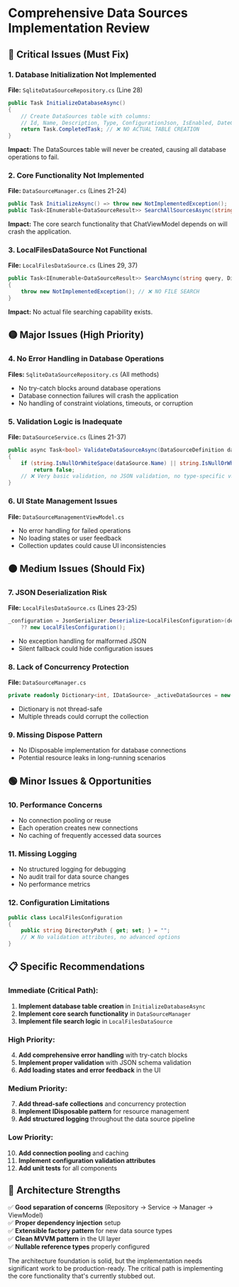 # Comprehensive Data Sources Implementation Review

## 🔴 **Critical Issues (Must Fix)**

### 1. **Database Initialization Not Implemented**

**File:** `SqliteDataSourceRepository.cs` (Line 28)

```csharp
public Task InitializeDatabaseAsync()
{
    // Create DataSources table with columns:
    // Id, Name, Description, Type, ConfigurationJson, IsEnabled, DateCreated, DateModified
    return Task.CompletedTask; // ❌ NO ACTUAL TABLE CREATION
}
```

**Impact:** The DataSources table will never be created, causing all database operations to fail.

### 2. **Core Functionality Not Implemented**

**File:** `DataSourceManager.cs` (Lines 21-24)

```csharp
public Task InitializeAsync() => throw new NotImplementedException();
public Task<IEnumerable<DataSourceResult>> SearchAllSourcesAsync(string query, Dictionary<string, object>? parameters = null) => throw new NotImplementedException();
```

**Impact:** The core search functionality that ChatViewModel depends on will crash the application.

### 3. **LocalFilesDataSource Not Functional**

**File:** `LocalFilesDataSource.cs` (Lines 29, 37)

```csharp
public Task<IEnumerable<DataSourceResult>> SearchAsync(string query, Dictionary<string, object>? parameters = null)
{
    throw new NotImplementedException(); // ❌ NO FILE SEARCH
}
```

**Impact:** No actual file searching capability exists.

## 🟡 **Major Issues (High Priority)**

### 4. **No Error Handling in Database Operations**

**Files:** `SqliteDataSourceRepository.cs` (All methods)

- No try-catch blocks around database operations
- Database connection failures will crash the application
- No handling of constraint violations, timeouts, or corruption

### 5. **Validation Logic is Inadequate**

**File:** `DataSourceService.cs` (Lines 21-37)

```csharp
public async Task<bool> ValidateDataSourceAsync(DataSourceDefinition dataSource)
{
    if (string.IsNullOrWhiteSpace(dataSource.Name) || string.IsNullOrWhiteSpace(dataSource.ConfigurationJson))
        return false;
    // ❌ Very basic validation, no JSON validation, no type-specific validation
}
```

### 6. **UI State Management Issues**

**File:** `DataSourceManagementViewModel.cs`

- No error handling for failed operations
- No loading states or user feedback
- Collection updates could cause UI inconsistencies

## 🟠 **Medium Issues (Should Fix)**

### 7. **JSON Deserialization Risk**

**File:** `LocalFilesDataSource.cs` (Lines 23-25)

```csharp
_configuration = JsonSerializer.Deserialize<LocalFilesConfiguration>(definition.ConfigurationJson) 
    ?? new LocalFilesConfiguration();
```

- No exception handling for malformed JSON
- Silent fallback could hide configuration issues

### 8. **Lack of Concurrency Protection**

**File:** `DataSourceManager.cs`

```csharp
private readonly Dictionary<int, IDataSource> _activeDataSources = new();
```

- Dictionary is not thread-safe
- Multiple threads could corrupt the collection

### 9. **Missing Dispose Pattern**

- No IDisposable implementation for database connections
- Potential resource leaks in long-running scenarios

## 🟢 **Minor Issues & Opportunities**

### 10. **Performance Concerns**

- No connection pooling or reuse
- Each operation creates new connections
- No caching of frequently accessed data sources

### 11. **Missing Logging**

- No structured logging for debugging
- No audit trail for data source changes
- No performance metrics

### 12. **Configuration Limitations**

```csharp
public class LocalFilesConfiguration
{
    public string DirectoryPath { get; set; } = "";
    // ❌ No validation attributes, no advanced options
}
```

## 📋 **Specific Recommendations**

### **Immediate (Critical Path):**

1. **Implement database table creation** in `InitializeDatabaseAsync`
2. **Implement core search functionality** in `DataSourceManager`
3. **Implement file search logic** in `LocalFilesDataSource`

### **High Priority:**

4. **Add comprehensive error handling** with try-catch blocks
5. **Implement proper validation** with JSON schema validation
6. **Add loading states and error feedback** in the UI

### **Medium Priority:**

7. **Add thread-safe collections** and concurrency protection
8. **Implement IDisposable pattern** for resource management
9. **Add structured logging** throughout the data source pipeline

### **Low Priority:**

10. **Add connection pooling** and caching
11. **Implement configuration validation attributes**
12. **Add unit tests** for all components

## 🎯 **Architecture Strengths**

✅ **Good separation of concerns** (Repository → Service → Manager → ViewModel)  
✅ **Proper dependency injection** setup  
✅ **Extensible factory pattern** for new data source types  
✅ **Clean MVVM pattern** in the UI layer  
✅ **Nullable reference types** properly configured  

The architecture foundation is solid, but the implementation needs significant work to be production-ready. The critical path is implementing the core functionality that's currently stubbed out.

